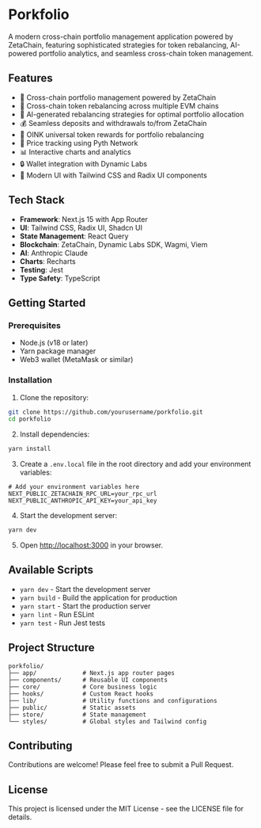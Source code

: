 # Porkfolio

A modern cross-chain portfolio management application powered by ZetaChain,
featuring sophisticated strategies for token rebalancing, AI-powered portfolio
analytics, and seamless cross-chain token management.

## Features

- 💼 Cross-chain portfolio management powered by ZetaChain
- 🔄 Cross-chain token rebalancing across multiple EVM chains
- 🤖 AI-generated rebalancing strategies for optimal portfolio allocation
- 💰 Seamless deposits and withdrawals to/from ZetaChain
- 🎁 OINK universal token rewards for portfolio rebalancing
- 🚀 Price tracking using Pyth Network
- 📊 Interactive charts and analytics
- 🔒 Wallet integration with Dynamic Labs
- 🎨 Modern UI with Tailwind CSS and Radix UI components

## Tech Stack

- **Framework**: Next.js 15 with App Router
- **UI**: Tailwind CSS, Radix UI, Shadcn UI
- **State Management**: React Query
- **Blockchain**: ZetaChain, Dynamic Labs SDK, Wagmi, Viem
- **AI**: Anthropic Claude
- **Charts**: Recharts
- **Testing**: Jest
- **Type Safety**: TypeScript

## Getting Started

### Prerequisites

- Node.js (v18 or later)
- Yarn package manager
- Web3 wallet (MetaMask or similar)

### Installation

1. Clone the repository:

```bash
git clone https://github.com/yourusername/porkfolio.git
cd porkfolio
```

2. Install dependencies:

```bash
yarn install
```

3. Create a `.env.local` file in the root directory and add your environment
   variables:

```env
# Add your environment variables here
NEXT_PUBLIC_ZETACHAIN_RPC_URL=your_rpc_url
NEXT_PUBLIC_ANTHROPIC_API_KEY=your_api_key
```

4. Start the development server:

```bash
yarn dev
```

5. Open [http://localhost:3000](http://localhost:3000) in your browser.

## Available Scripts

- `yarn dev` - Start the development server
- `yarn build` - Build the application for production
- `yarn start` - Start the production server
- `yarn lint` - Run ESLint
- `yarn test` - Run Jest tests

## Project Structure

```
porkfolio/
├── app/             # Next.js app router pages
├── components/      # Reusable UI components
├── core/            # Core business logic
├── hooks/           # Custom React hooks
├── lib/             # Utility functions and configurations
├── public/          # Static assets
├── store/           # State management
└── styles/          # Global styles and Tailwind config
```

## Contributing

Contributions are welcome! Please feel free to submit a Pull Request.

## License

This project is licensed under the MIT License - see the LICENSE file for
details.
